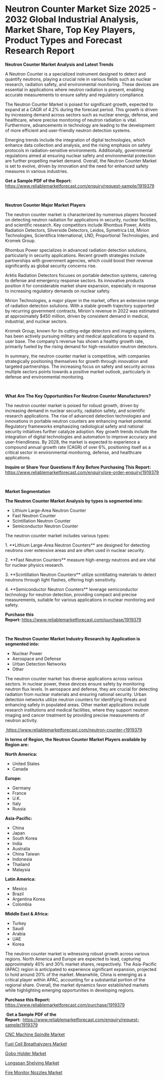 <p><h1>Neutron Counter Market Size 2025 - 2032 Global Industrial Analysis, Market Share, Top Key Players, Product Types and Forecast Research Report</h1></p><p><strong>Neutron Counter Market Analysis and Latest Trends</strong></p>
<p><p>A Neutron Counter is a specialized instrument designed to detect and quantify neutrons, playing a crucial role in various fields such as nuclear research, radiation safety, and environmental monitoring. These devices are essential in applications where neutron radiation is present, enabling accurate measurements to ensure safety and regulatory compliance.</p><p>The Neutron Counter Market is poised for significant growth, expected to expand at a CAGR of 4.2% during the forecast period. This growth is driven by increasing demand across sectors such as nuclear energy, defense, and healthcare, where precise monitoring of neutron radiation is vital. Furthermore, advancements in technology are leading to the development of more efficient and user-friendly neutron detection systems. </p><p>Emerging trends include the integration of digital technologies, which enhance data collection and analysis, and the rising emphasis on safety protocols in radiation-sensitive environments. Additionally, governmental regulations aimed at ensuring nuclear safety and environmental protection are further propelling market demand. Overall, the Neutron Counter Market is set to evolve, driven by innovation and the need for enhanced safety measures in various industries.</p></p>
<p><strong>Get a Sample PDF of the Report:&nbsp;</strong> <a href="https://www.reliablemarketforecast.com/enquiry/request-sample/1919379?utm_campaign=1890&utm_medium=2&utm_source=Github&utm_content=ia&utm_term=10042025&utm_id=neutron-counter">https://www.reliablemarketforecast.com/enquiry/request-sample/1919379</a></p>
<p>&nbsp;</p>
<p><strong>Neutron Counter Major Market Players</strong></p>
<p><p>The neutron counter market is characterized by numerous players focused on detecting neutron radiation for applications in security, nuclear facilities, and scientific research. Key competitors include Rhombus Power, Arktis Radiation Detectors, Silverside Detectors, Leidos, Symetrica Ltd, Mirion Technologies, Scientifica International, LND, Proportional Technologies, and Kromek Group.</p><p>Rhombus Power specializes in advanced radiation detection solutions, particularly in security applications. Recent growth strategies include partnerships with government agencies, which could boost their revenue significantly as global security concerns rise.</p><p>Arktis Radiation Detectors focuses on portable detection systems, catering to defense and emergency response sectors. Its innovative products position it for considerable market share expansion, especially in response to increasing regulatory demands on nuclear safety.</p><p>Mirion Technologies, a major player in the market, offers an extensive range of radiation detection solutions. With a stable growth trajectory supported by recurring government contracts, Mirion's revenue in 2022 was estimated at approximately $450 million, driven by consistent demand in medical, industrial, and nuclear sectors.</p><p>Kromek Group, known for its cutting-edge detectors and imaging systems, has been actively pursuing military and medical applications to expand its user base. The company’s revenue has shown a healthy growth rate, primarily fueled by the rising demand for high-resolution neutron detectors.</p><p>In summary, the neutron counter market is competitive, with companies strategically positioning themselves for growth through innovation and targeted partnerships. The increasing focus on safety and security across multiple sectors points towards a positive market outlook, particularly in defense and environmental monitoring.</p></p>
<p>&nbsp;</p>
<p><strong>What Are The Key Opportunities For Neutron Counter Manufacturers?</strong></p>
<p><p>The neutron counter market is poised for robust growth, driven by increasing demand in nuclear security, radiation safety, and scientific research applications. The rise of advanced detection technologies and innovations in portable neutron counters are enhancing market potential. Regulatory frameworks emphasizing radiological safety and national security initiatives further catalyze adoption. Key growth trends include the integration of digital technologies and automation to improve accuracy and user-friendliness. By 2028, the market is expected to experience a compound annual growth rate (CAGR) of over 6%, positioning itself as a critical sector in environmental monitoring, defense, and healthcare applications.</p></p>
<p><strong>Inquire or Share Your Questions If Any Before Purchasing This Report:</strong> <a href="https://www.reliablemarketforecast.com/enquiry/pre-order-enquiry/1919379?utm_campaign=1890&utm_medium=2&utm_source=Github&utm_content=ia&utm_term=10042025&utm_id=neutron-counter">https://www.reliablemarketforecast.com/enquiry/pre-order-enquiry/1919379</a></p>
<p>&nbsp;</p>
<p><strong>Market Segmentation</strong></p>
<p><strong>The Neutron Counter Market Analysis by types is segmented into:</strong></p>
<p><ul><li>Lithium Large-Area Neutron Counter</li><li>Fast Neutron Counter</li><li>Scintillation Neutron Counter</li><li>Semiconductor Neutron Counter</li></ul></p>
<p><p>The neutron counter market includes various types: </p><p>1. **Lithium Large-Area Neutron Counters** are designed for detecting neutrons over extensive areas and are often used in nuclear security.</p><p>2. **Fast Neutron Counters** measure high-energy neutrons and are vital for nuclear physics research.</p><p>3. **Scintillation Neutron Counters** utilize scintillating materials to detect neutrons through light flashes, offering high sensitivity.</p><p>4. **Semiconductor Neutron Counters** leverage semiconductor technology for neutron detection, providing compact and precise measurements, suitable for various applications in nuclear monitoring and safety.</p></p>
<p><strong>Purchase this Report:&nbsp;</strong><a href="https://www.reliablemarketforecast.com/purchase/1919379?utm_campaign=1890&utm_medium=2&utm_source=Github&utm_content=ia&utm_term=10042025&utm_id=neutron-counter">https://www.reliablemarketforecast.com/purchase/1919379</a></p>
<p>&nbsp;</p>
<p><strong>The Neutron Counter Market Industry Research by Application is segmented into:</strong></p>
<p><ul><li>Nuclear Power</li><li>Aerospace and Defense</li><li>Urban Detection Networks</li><li>Other</li></ul></p>
<p><p>The neutron counter market has diverse applications across various sectors. In nuclear power, these devices ensure safety by monitoring neutron flux levels. In aerospace and defense, they are crucial for detecting radiation from nuclear materials and ensuring national security. Urban detection networks utilize neutron counters for identifying threats and enhancing safety in populated areas. Other market applications include research institutions and medical facilities, where they support neutron imaging and cancer treatment by providing precise measurements of neutron activity.</p></p>
<p><a href="https://www.reliablemarketforecast.com/neutron-counter-r1919379?utm_campaign=1890&utm_medium=2&utm_source=Github&utm_content=ia&utm_term=10042025&utm_id=neutron-counter">&nbsp;https://www.reliablemarketforecast.com/neutron-counter-r1919379</a></p>
<p><strong>In terms of Region, the Neutron Counter Market Players available by Region are:</strong></p>
<p>
    <p> <strong> North America: </strong>
        <ul>
            <li>United States</li>
            <li>Canada</li>
        </ul>
        </p> 
    <p> <strong> Europe: </strong>
        <ul>
            <li>Germany</li>
            <li>France</li>
            <li>U.K.</li>
            <li>Italy</li>
            <li>Russia</li>
        </ul>
        </p> 
    <p> <strong> Asia-Pacific: </strong>
        <ul>
            <li>China</li>
            <li>Japan</li>
            <li>South Korea</li>
            <li>India</li>
            <li>Australia</li>
            <li>China Taiwan</li>
            <li>Indonesia</li>
            <li>Thailand</li>
            <li>Malaysia</li>
        </ul>
        </p> 
    <p> <strong> Latin America: </strong>
        <ul>
            <li>Mexico</li>
            <li>Brazil</li>
            <li>Argentina Korea</li>
            <li>Colombia</li>
        </ul>
        </p> 
    <p> <strong> Middle East & Africa: </strong>
        <ul>
            <li>Turkey</li>
            <li>Saudi</li>
            <li>Arabia</li>
            <li>UAE</li>
            <li>Korea</li>
        </ul>
    </p>
    </p>
<p><p>The neutron counter market is witnessing robust growth across various regions. North America and Europe are expected to lead, capturing approximately 40% and 30% market shares, respectively. The Asia-Pacific (APAC) region is anticipated to experience significant expansion, projected to hold around 20% of the market. Meanwhile, China is emerging as a critical player within APAC, accounting for a substantial portion of the regional share. Overall, the market dynamics favor established markets while highlighting emerging opportunities in developing regions.</p></p>
<p><strong>Purchase this Report: </strong><a href="https://www.reliablemarketforecast.com/purchase/1919379?utm_campaign=1890&utm_medium=2&utm_source=Github&utm_content=ia&utm_term=10042025&utm_id=neutron-counter">https://www.reliablemarketforecast.com/purchase/1919379</a></p>
<p>&nbsp;<strong>Get a Sample PDF of the Report:&nbsp;&nbsp;</strong><a href="https://www.reliablemarketforecast.com/enquiry/request-sample/1919379?utm_campaign=1890&utm_medium=2&utm_source=Github&utm_content=ia&utm_term=10042025&utm_id=neutron-counter">https://www.reliablemarketforecast.com/enquiry/request-sample/1919379</a></p>
<p><strong></strong></p>
<p><p><a href="https://github.com/lateshab69/Market-Research-Report-List-1/blob/main/cnc-machine-spindle-market.md?utm_campaign=1890&utm_medium=2&utm_source=Github&utm_content=ia&utm_term=10042025&utm_id=neutron-counter">CNC Machine Spindle Market</a></p><p><a href="https://github.com/elvutedipela/Market-Research-Report-List-1/blob/main/fuel-cell-breathalyzers-market.md?utm_campaign=1890&utm_medium=2&utm_source=Github&utm_content=ia&utm_term=10042025&utm_id=neutron-counter">Fuel Cell Breathalyzers Market</a></p><p><a href="https://github.com/ritooesiaba/Market-Research-Report-List-1/blob/main/gobo-holder-market.md?utm_campaign=1890&utm_medium=2&utm_source=Github&utm_content=ia&utm_term=10042025&utm_id=neutron-counter">Gobo Holder Market</a></p><p><a href="https://github.com/hedbomkrahe/Market-Research-Report-List-1/blob/main/longspan-shelving-market.md?utm_campaign=1890&utm_medium=2&utm_source=Github&utm_content=ia&utm_term=10042025&utm_id=neutron-counter">Longspan Shelving Market</a></p><p><a href="https://github.com/nkbaroga/Market-Research-Report-List-1/blob/main/fire-monitor-nozzles-market.md?utm_campaign=1890&utm_medium=2&utm_source=Github&utm_content=ia&utm_term=10042025&utm_id=neutron-counter">Fire Monitor Nozzles Market</a></p></p>